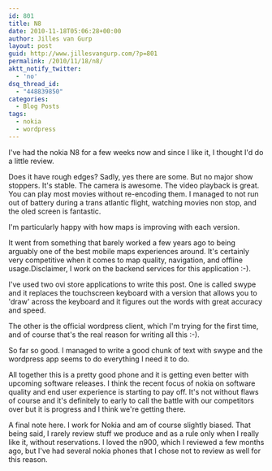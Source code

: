 ```yaml
---
id: 801
title: N8
date: 2010-11-18T05:06:28+00:00
author: Jilles van Gurp
layout: post
guid: http://www.jillesvangurp.com/?p=801
permalink: /2010/11/18/n8/
aktt_notify_twitter:
  - 'no'
dsq_thread_id:
  - "448839850"
categories:
  - Blog Posts
tags:
  - nokia
  - wordpress
---
```

I've had the nokia N8 for a few weeks now and since I like it, I thought I'd do a little review.

Does it have rough edges? Sadly, yes there are some. But no major show stoppers. It's stable. The camera is awesome. The video playback is great. You can play most movies without re-encoding them. I managed to not run out of battery during a trans atlantic flight, watching movies non stop, and the oled screen is fantastic.

I'm particularly happy with how maps is improving with each version. 

It went from something that barely worked a few years ago to being arguably one of the best mobile maps experiences around. It's certainly very competitive when it comes to map quality, navigation, and offline usage.Disclaimer, I work on the backend services for this application :-).

I've used two ovi store applications to write this post. One is called swype and it replaces the touchscreen keyboard with a version that allows you to 'draw' across the keyboard and it figures out the words with great accuracy and speed.

The other is the official wordpress client, which I'm trying for the first time, and of course that's the real reason for writing all this :-). 

So far so good. I managed to write a good chunk of text with swype and the wordpress app seems to do everything I need it to do.

All together this is a pretty good phone and it is getting even better with upcoming software releases. I think the recent focus of nokia on software quality and end user experience is starting to pay off. It's not without flaws of course and it's definitely to early to call the battle with our competitors over but it is progress and I think we're getting there.

A final note here. I work for Nokia and am of course slightly biased. That being said, I rarely review stuff we produce and as a rule only when I really like it, without reservations. I loved the n900, which I reviewed a few months ago, but I've had several nokia phones that I chose not to review as well for this reason.